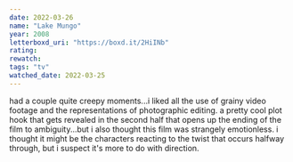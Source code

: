 ```yaml
---
date: 2022-03-26
name: "Lake Mungo"
year: 2008
letterboxd_uri: "https://boxd.it/2HiINb"
rating: 
rewatch: 
tags: "tv"
watched_date: 2022-03-25
---
```


had a couple quite creepy moments...i liked all the use of grainy video footage and the representations of photographic editing. a pretty cool plot hook that gets revealed in the second half that opens up the ending of the film to ambiguity...but i also thought this film was strangely emotionless. i thought it might be the characters reacting to the twist that occurs halfway through, but i suspect it's more to do with direction.
